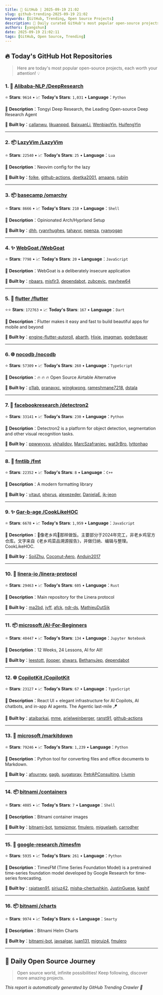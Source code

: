 ```yaml
---
title: 🚀 GitHub | 2025-09-19 21:02
slug: github-trending-2025-09-19 21:02
keywords: [GitHub, Trending, Open Source Projects]
description: 🌟 Daily curated GitHub's most popular open-source projects to help you stay on the pulse of technology!
authors: [yangshun]
date: 2025-09-19 21:02:11
tags: [GitHub, Open Source, Trending]
---
```


## 🔥 Today's GitHub Hot Repositories

> Here are today's most popular open-source projects, each worth your attention! 💡

### 1. 🐍 [Alibaba-NLP /DeepResearch](https://github.com/Alibaba-NLP/DeepResearch)

⭐ **Stars**: `9614`   •   📈 **Today's Stars**: `1,031`   •   **Language**：`Python`

📝 **Description**：Tongyi Deep Research, the Leading Open-source Deep Research Agent

🤝 **Built by**：[callanwu](https://github.com/callanwu), [likuanppd](https://github.com/likuanppd), [BaixuanLi](https://github.com/BaixuanLi), [WenbiaoYin](https://github.com/WenbiaoYin), [HuifengYin](https://github.com/HuifengYin)

---

### 2. 📦 [LazyVim /LazyVim](https://github.com/LazyVim/LazyVim)

⭐ **Stars**: `22540`   •   📈 **Today's Stars**: `25`   •   **Language**：`Lua`

📝 **Description**：Neovim config for the lazy

🤝 **Built by**：[folke](https://github.com/folke), [github-actions](https://github.com/github-actions), [dpetka2001](https://github.com/dpetka2001), [amaanq](https://github.com/amaanq), [rubiin](https://github.com/rubiin)

---

### 3. 📦 [basecamp /omarchy](https://github.com/basecamp/omarchy)

⭐ **Stars**: `8666`   •   📈 **Today's Stars**: `210`   •   **Language**：`Shell`

📝 **Description**：Opinionated Arch/Hyprland Setup

🤝 **Built by**：[dhh](https://github.com/dhh), [ryanrhughes](https://github.com/ryanrhughes), [tahayvr](https://github.com/tahayvr), [npenza](https://github.com/npenza), [ryanyogan](https://github.com/ryanyogan)

---

### 4. ✨ [WebGoat /WebGoat](https://github.com/WebGoat/WebGoat)

⭐ **Stars**: `7798`   •   📈 **Today's Stars**: `20`   •   **Language**：`JavaScript`

📝 **Description**：WebGoat is a deliberately insecure application

🤝 **Built by**：[nbaars](https://github.com/nbaars), [misfir3](https://github.com/misfir3), [dependabot](https://github.com/dependabot), [zubcevic](https://github.com/zubcevic), [mayhew64](https://github.com/mayhew64)

---

### 5. 🎯 [flutter /flutter](https://github.com/flutter/flutter)

⭐⭐ **Stars**: `172763`   •   📈 **Today's Stars**: `167`   •   **Language**：`Dart`

📝 **Description**：Flutter makes it easy and fast to build beautiful apps for mobile and beyond

🤝 **Built by**：[engine-flutter-autoroll](https://github.com/engine-flutter-autoroll), [abarth](https://github.com/abarth), [Hixie](https://github.com/Hixie), [jmagman](https://github.com/jmagman), [goderbauer](https://github.com/goderbauer)

---

### 6. 🌐 [nocodb /nocodb](https://github.com/nocodb/nocodb)

⭐ **Stars**: `57309`   •   📈 **Today's Stars**: `260`   •   **Language**：`TypeScript`

📝 **Description**：🔥 🔥 🔥 Open Source Airtable Alternative

🤝 **Built by**：[o1lab](https://github.com/o1lab), [pranavxc](https://github.com/pranavxc), [wingkwong](https://github.com/wingkwong), [rameshmane7218](https://github.com/rameshmane7218), [dstala](https://github.com/dstala)

---

### 7. 🐍 [facebookresearch /detectron2](https://github.com/facebookresearch/detectron2)

⭐ **Stars**: `33141`   •   📈 **Today's Stars**: `230`   •   **Language**：`Python`

📝 **Description**：Detectron2 is a platform for object detection, segmentation and other visual recognition tasks.

🤝 **Built by**：[ppwwyyxx](https://github.com/ppwwyyxx), [vkhalidov](https://github.com/vkhalidov), [MarcSzafraniec](https://github.com/MarcSzafraniec), [wat3rBro](https://github.com/wat3rBro), [lyttonhao](https://github.com/lyttonhao)

---

### 8. 🔧 [fmtlib /fmt](https://github.com/fmtlib/fmt)

⭐ **Stars**: `22352`   •   📈 **Today's Stars**: `8`   •   **Language**：`C++`

📝 **Description**：A modern formatting library

🤝 **Built by**：[vitaut](https://github.com/vitaut), [phprus](https://github.com/phprus), [alexezeder](https://github.com/alexezeder), [DanielaE](https://github.com/DanielaE), [jk-jeon](https://github.com/jk-jeon)

---

### 9. ✨ [Gar-b-age /CookLikeHOC](https://github.com/Gar-b-age/CookLikeHOC)

⭐ **Stars**: `6678`   •   📈 **Today's Stars**: `1,959`   •   **Language**：`JavaScript`

📝 **Description**：🥢像老乡鸡🐔那样做饭。主要部分于2024年完工，非老乡鸡官方仓库。文字来自《老乡鸡菜品溯源报告》，并做归纳、编辑与整理。CookLikeHOC.

🤝 **Built by**：[SoilZhu](https://github.com/SoilZhu), [Coconut-Aero](https://github.com/Coconut-Aero), [Anduin2017](https://github.com/Anduin2017)

---

### 10. 🦀 [linera-io /linera-protocol](https://github.com/linera-io/linera-protocol)

⭐ **Stars**: `29463`   •   📈 **Today's Stars**: `605`   •   **Language**：`Rust`

📝 **Description**：Main repository for the Linera protocol

🤝 **Built by**：[ma2bd](https://github.com/ma2bd), [jvff](https://github.com/jvff), [afck](https://github.com/afck), [ndr-ds](https://github.com/ndr-ds), [MathieuDutSik](https://github.com/MathieuDutSik)

---

### 11. 📦 [microsoft /AI-For-Beginners](https://github.com/microsoft/AI-For-Beginners)

⭐ **Stars**: `40447`   •   📈 **Today's Stars**: `134`   •   **Language**：`Jupyter Notebook`

📝 **Description**：12 Weeks, 24 Lessons, AI for All!

🤝 **Built by**：[leestott](https://github.com/leestott), [jlooper](https://github.com/jlooper), [shwars](https://github.com/shwars), [BethanyJep](https://github.com/BethanyJep), [dependabot](https://github.com/dependabot)

---

### 12. 🌐 [CopilotKit /CopilotKit](https://github.com/CopilotKit/CopilotKit)

⭐ **Stars**: `23127`   •   📈 **Today's Stars**: `67`   •   **Language**：`TypeScript`

📝 **Description**：React UI + elegant infrastructure for AI Copilots, AI chatbots, and in-app AI agents. The Agentic last-mile 🪁

🤝 **Built by**：[ataibarkai](https://github.com/ataibarkai), [mme](https://github.com/mme), [arielweinberger](https://github.com/arielweinberger), [ranst91](https://github.com/ranst91), [github-actions](https://github.com/github-actions)

---

### 13. 🐍 [microsoft /markitdown](https://github.com/microsoft/markitdown)

⭐ **Stars**: `79246`   •   📈 **Today's Stars**: `1,239`   •   **Language**：`Python`

📝 **Description**：Python tool for converting files and office documents to Markdown.

🤝 **Built by**：[afourney](https://github.com/afourney), [gagb](https://github.com/gagb), [sugatoray](https://github.com/sugatoray), [PetrAPConsulting](https://github.com/PetrAPConsulting), [l-lumin](https://github.com/l-lumin)

---

### 14. 📦 [bitnami /containers](https://github.com/bitnami/containers)

⭐ **Stars**: `4085`   •   📈 **Today's Stars**: `7`   •   **Language**：`Shell`

📝 **Description**：Bitnami container images

🤝 **Built by**：[bitnami-bot](https://github.com/bitnami-bot), [tompizmor](https://github.com/tompizmor), [fmulero](https://github.com/fmulero), [miguelaeh](https://github.com/miguelaeh), [carrodher](https://github.com/carrodher)

---

### 15. 🐍 [google-research /timesfm](https://github.com/google-research/timesfm)

⭐ **Stars**: `5935`   •   📈 **Today's Stars**: `261`   •   **Language**：`Python`

📝 **Description**：TimesFM (Time Series Foundation Model) is a pretrained time-series foundation model developed by Google Research for time-series forecasting.

🤝 **Built by**：[rajatsen91](https://github.com/rajatsen91), [siriuz42](https://github.com/siriuz42), [misha-chertushkin](https://github.com/misha-chertushkin), [JustinGuese](https://github.com/JustinGuese), [kashif](https://github.com/kashif)

---

### 16. 📦 [bitnami /charts](https://github.com/bitnami/charts)

⭐ **Stars**: `9974`   •   📈 **Today's Stars**: `6`   •   **Language**：`Smarty`

📝 **Description**：Bitnami Helm Charts

🤝 **Built by**：[bitnami-bot](https://github.com/bitnami-bot), [javsalgar](https://github.com/javsalgar), [juan131](https://github.com/juan131), [migruiz4](https://github.com/migruiz4), [fmulero](https://github.com/fmulero)

---

## 🌈 Daily Open Source Journey

> Open source world, infinite possibilities! Keep following, discover more amazing projects.

*This report is automatically generated by GitHub Trending Crawler 🤖*
